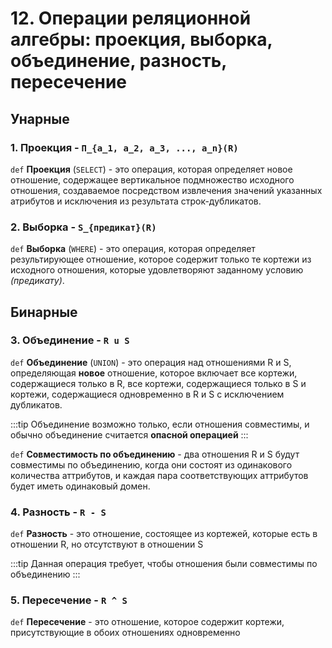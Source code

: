 # 12. Операции реляционной алгебры: проекция, выборка, объединение, разность, пересечение

## Унарные

### 1. Проекция - `П_{a_1, a_2, a_3, ..., a_n}(R)`

`def` **Проекция** (`SELECT`) - это операция, которая определяет новое отношение, содержащее вертикальное подмножество исходного отношения, создаваемое посредством извлечения значений указанных атрибутов и исключения из результата строк-дубликатов.

### 2. Выборка - `S_{предикат}(R)`

`def` **Выборка** (`WHERE`) - это операция, которая определяет результирующее отношение, которое содержит только те кортежи из исходного отношения, которые удовлетворяют заданному условию _(предикату)_.

## Бинарные

### 3. Объединение - `R u S`

`def` **Объединение** (`UNION`) - это операция над отношениями R и S, определяющая **новое** отношение, которое включает все кортежи, содержащиеся только в R, все кортежи, содержащиеся только в S и кортежи, содержащиеся одновременно в R и S с исключением дубликатов.

:::tip
Объединение возможно только, если отношения совместимы, и обычно объединение считается **опасной операцией**
:::

`def` **Совместимость по объединению** - два отношения R и S будут совместимы по объединению, когда они состоят из одинакового количества аттрибутов, и каждая пара соответствующих аттрибутов будет иметь одинаковый домен.

### 4. Разность - `R - S`

`def` **Разность** - это отношение, состоящее из кортежей, которые есть в отношении R, но отсутствуют в отношении S

:::tip
Данная операция требует, чтобы отношения были совместимы по объединению
:::

### 5. Пересечение - `R ^ S`

`def` **Пересечение** - это отношение, которое содержит кортежи, присутствующие в обоих отношениях одновременно

